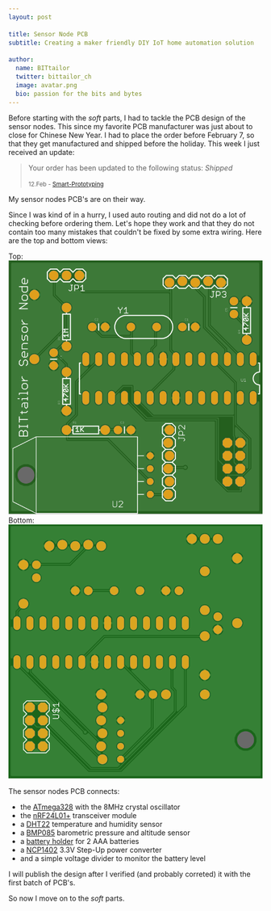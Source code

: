 ```yaml
---
layout: post

title: Sensor Node PCB
subtitle: Creating a maker friendly DIY IoT home automation solution

author:
  name: BITtailor
  twitter: bittailor_ch
  image: avatar.png
  bio: passion for the bits and bytes
---
```

[1]:http://smart-prototyping.com
[ATmega328]: http://www.atmel.com/devices/atmega328p.aspx
[NCP1402]: https://www.sparkfun.com/products/10967
[nRF24]: https://www.nordicsemi.com/eng/Products/2.4GHz-RF/nRF24L01P
[BatteryHolder]: http://www.mouser.com/ds/2/215/2468-285365.pdf
[DHT22]: http://www.adafruit.com/product/385
[BMP085]: https://www.adafruit.com/product/391

Before starting with the *soft* parts, I had to tackle the PCB design of the sensor nodes. This since my favorite PCB manufacturer was just about to close for Chinese New Year. I had to place the order before February 7, so that they get manufactured and shipped before the holiday. This week I just received an update:

> Your order has been updated to the following status:
> *Shipped*
>
> <small> 12.Feb - [Smart-Prototyping][1]</small>

<i class="fa fa-thumbs-o-up"></i> My sensor nodes PCB's are on their way.

<!-- more -->

Since I was kind of in a hurry, I used auto routing and did not do a lot of checking before ordering them. Let's hope they work and that they do not contain too many mistakes that couldn't be fixed by some extra wiring. Here are the top and bottom views:

Top:
![SensorNodeTop](/images/SensorNodeTop.png)
Bottom:
![SensorNodeBottom](/images/SensorNodeBottom.png)

The sensor nodes PCB connects:

  - the [ATmega328][ATmega328] with the 8MHz crystal oscillator
  - the [nRF24L01+][nRF24] transceiver module
  - a [DHT22][DHT22] temperature and humidity sensor
  - a [BMP085][BMP085] barometric pressure and altitude sensor
  - a [battery holder][BatteryHolder] for 2 AAA batteries
  - a [NCP1402][NCP1402] 3.3V Step-Up power converter
  - and a simple voltage divider to monitor the battery level



I will publish the design after I verified (and probably correted) it with the first batch of PCB's.

So now I move on to the *soft* parts.
